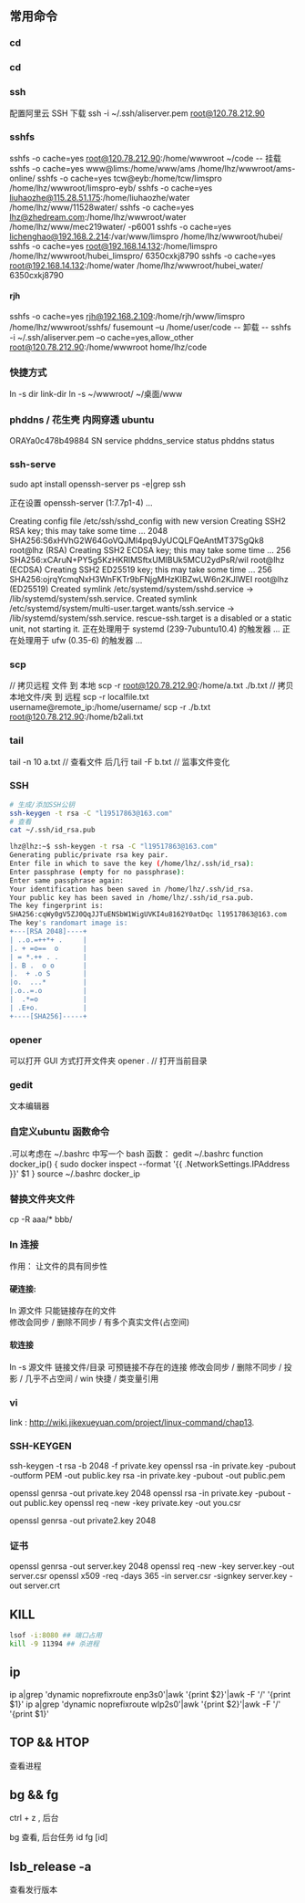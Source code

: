 ## 常用命令

### cd
### cd
### ssh
配置阿里云 SSH  下载
ssh -i ~/.ssh/aliserver.pem root@120.78.212.90
###  sshfs
sshfs  -o cache=yes root@120.78.212.90:/home/wwwroot ~/code     -- 挂载
sshfs  -o cache=yes www@lims:/home/www/ams /home/lhz/wwwroot/ams-online/
sshfs  -o cache=yes tcw@eyb:/home/tcw/limspro /home/lhz/wwwroot/limspro-eyb/
sshfs  -o cache=yes liuhaozhe@115.28.51.175:/home/liuhaozhe/water /home/lhz/www/11528water/
sshfs  -o  cache=yes lhz@zhedream.com:/home/lhz/wwwroot/water /home/lhz/www/mec219water/ -p6001
sshfs  -o cache=yes lichenghao@192.168.2.214:/var/www/limspro /home/lhz/wwwroot/hubei/
sshfs  -o cache=yes root@192.168.14.132:/home/limspro /home/lhz/wwwroot/hubei_limspro/ 6350cxkj8790
sshfs  -o cache=yes root@192.168.14.132:/home/water /home/lhz/wwwroot/hubei_water/ 6350cxkj8790
#### rjh
sshfs  -o cache=yes rjh@192.168.2.109:/home/rjh/www/limspro /home/lhz/wwwroot/sshfs/
fusemount –u /home/user/code -- 卸载
-- sshfs  -i ~/.ssh/aliserver.pem  –o cache=yes,allow_other root@120.78.212.90:/home/wwwroot home/lhz/code
### 快捷方式
ln -s  dir link-dir
ln -s ~/wwwroot/ ~/桌面/www
### phddns / 花生壳 内网穿透 ubuntu
ORAYa0c478b49884 SN
service phddns_service  status
phddns status 

### ssh-serve

sudo apt install openssh-server
ps -e|grep ssh

正在设置 openssh-server (1:7.7p1-4) ...

Creating config file /etc/ssh/sshd_config with new version
Creating SSH2 RSA key; this may take some time ...
2048 SHA256:S6xHVhG2W64GoVQJMl4pq9JyUCQLFQeAntMT37SgQk8 root@lhz (RSA)
Creating SSH2 ECDSA key; this may take some time ...
256 SHA256:xCAruN+PY5g5KzHKRlMSftxUMlBUk5MCU2ydPsR/wiI root@lhz (ECDSA)
Creating SSH2 ED25519 key; this may take some time ...
256 SHA256:ojrqYcmqNxH3WnFKTr9bFNjgMHzKIBZwLW6n2KJlWEI root@lhz (ED25519)
Created symlink /etc/systemd/system/sshd.service → /lib/systemd/system/ssh.service.
Created symlink /etc/systemd/system/multi-user.target.wants/ssh.service → /lib/systemd/system/ssh.service.
rescue-ssh.target is a disabled or a static unit, not starting it.
正在处理用于 systemd (239-7ubuntu10.4) 的触发器 ...
正在处理用于 ufw (0.35-6) 的触发器 ...

### scp
// 拷贝远程 文件 到 本地
scp -r root@120.78.212.90:/home/a.txt ./b.txt
// 拷贝本地文件/夹 到 远程
scp -r localfile.txt username@remote_ip:/home/username/
scp -r ./b.txt  root@120.78.212.90:/home/b2ali.txt

### tail
tail -n 10 a.txt // 查看文件 后几行
tail -F b.txt  // 监事文件变化

### SSH

```bash
# 生成/添加SSH公钥
ssh-keygen -t rsa -C "l19517863@163.com"
# 查看
cat ~/.ssh/id_rsa.pub

lhz@lhz:~$ ssh-keygen -t rsa -C "l19517863@163.com"
Generating public/private rsa key pair.
Enter file in which to save the key (/home/lhz/.ssh/id_rsa):    
Enter passphrase (empty for no passphrase): 
Enter same passphrase again: 
Your identification has been saved in /home/lhz/.ssh/id_rsa.
Your public key has been saved in /home/lhz/.ssh/id_rsa.pub.
The key fingerprint is:
SHA256:cqWy0gV5ZJ0QqJJTuENSbW1WigUVKI4u8162Y0atDqc l19517863@163.com
The key's randomart image is:
+---[RSA 2048]----+
| ..o.=++*+ .     |
|. + =o==  o      |
| = *.++ . .      |
|. B .  o o       |
|.  + .o S        |
|o.  ...*         |
|.o..=.o          |
|  .*=o           |
| .E+o.           |
+----[SHA256]-----+


```


### opener 
可以打开 GUI 方式打开文件夹
opener .  // 打开当前目录

### gedit 
文本编辑器

### 自定义ubuntu 函数命令

.可以考虑在 ~/.bashrc 中写一个 bash 函数：
gedit ~/.bashrc
function docker_ip() {
    sudo docker inspect --format '{{ .NetworkSettings.IPAddress }}' $1
}
source ~/.bashrc 
docker_ip <container-ID>

### 替换文件夹文件 
cp -R aaa/* bbb/

### ln 连接
作用： 让文件的具有同步性
#### 硬连接: 
ln 源文件 只能链接存在的文件  
修改会同步 / 删除不同步 / 有多个真实文件(占空间)
#### 软连接
ln -s 源文件 链接文件/目录 可预链接不存在的连接
修改会同步 / 删除不同步 / 投影 / 几乎不占空间  / win 快捷 / 类变量引用

### vi 
link : http://wiki.jikexueyuan.com/project/linux-command/chap13.

### SSH-KEYGEN
ssh-keygen -t rsa -b 2048 -f private.key
openssl rsa -in private.key -pubout -outform PEM -out public.key
rsa -in private.key -pubout -out public.pem

openssl genrsa -out private.key 2048
openssl rsa -in private.key -pubout -out public.key
openssl req -new -key private.key -out you.csr

openssl genrsa -out private2.key 2048

### 证书
openssl genrsa -out server.key 2048
openssl req -new -key server.key -out server.csr
openssl x509 -req -days 365 -in server.csr -signkey server.key -out server.crt

## KILL
```bash
lsof -i:8080 ## 端口占用
kill -9 11394 ## 杀进程
```

## ip

ip a|grep 'dynamic noprefixroute enp3s0'|awk '{print $2}'|awk -F '/' '{print $1}'
ip a|grep 'dynamic noprefixroute wlp2s0'|awk '{print $2}'|awk -F '/' '{print $1}'



## TOP && HTOP

查看进程

## bg && fg

ctrl + z , 后台

bg 查看, 后台任务 id
fg [id] 

## lsb_release -a

查看发行版本